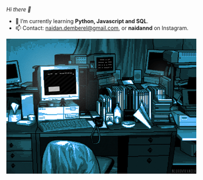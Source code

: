  <i>Hi there 👋</i>

- 🌱 I’m currently learning <b>Python, Javascript and SQL</b>. 
- 📫 Contact: naidan.demberel@gmail.com, or <b>naidannd</b> on Instagram. 


![gif](gif.gif)



